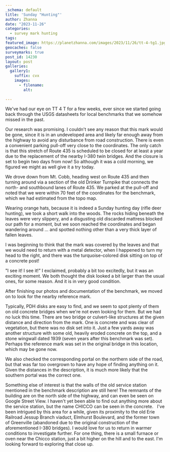 ```yaml
---
_schema: default
title: 'Sunday "Hunting"'
author: Zhanna
date: "2023-11-26"
categories: 
  - survey mark hunting
tags:
featured_image: https://planetzhanna.com/images/2023/11/26/tt-4-tg1.jpg
geocaches: false
surveymarks: true
post_id: 14230
layout: post
galleries:
  gallery1:
    suffix: cvx
    images:
      - filename: 
        alt:                       
    
---
```


We've had our eye on TT 4 T for a few weeks, ever since we started going back through the USGS datasheets for local benchmarks that we somehow missed in the past. 

Our research was promising. I couldn't see any reason that this mark would be gone, since it is in an undeveloped area and likely far enough away from the highway to avoid any disturbance from road construction. There is even a convenient parking pull-off very close to the coordinates. The only catch is that this stretch of Route 435 is scheduled to be closed for at least a year due to the replacement of the nearby I-380 twin bridges. And the closure is set to begin two days from now! So although it was a cold morning, we figured we might as well give it a try today.

We drove down from Mt. Cobb, heading west on Route 435 and then turning around via a section of the old Drinker Turnpike that connects the north- and southbound lanes of Route 435. We parked at the pull-off and noted that we were within 70 feet of the coordinates for the benchmark, which we had estimated from the topo map. 

Wearing orange hats, because it is indeed a Sunday hunting day (rifle deer hunting), we took a short walk into the woods. The rocks hiding beneath the leaves were very slippery, and a disgusting old discarded mattress blocked our path for a moment, but we soon reached the coordinates and began wandering around ... and spotted nothing other than a very thick layer of fallen leaves. 

I was beginning to think that the mark was covered by the leaves and that we would need to return with a metal detector, when I happened to turn my head to the right, and there was the turquoise-colored disk sitting on top of a concrete post! 

"I see it! I see it!" I exclaimed, probably a bit too excitedly, but it was an exciting moment. We both thought the disk looked a bit larger than the usual ones, for some reason. And it is in very good condition. 

After finishing our photos and documentation of the benchmark, we moved on to look for the nearby reference mark.

Typically, PDH disks are easy to find, and we seem to spot plenty of them on old concrete bridges when we're not even looking for them. But we had no luck this time. There are two bridge or culvert-like structures at the given distance and direction from the mark. One is concrete and was clear of vegetation, but there was no disk set into it. Just a few yards away was another structure with some old, heavily eroded concrete on the top, and a stone wingwall dated 1939 (seven years after this benchmark was set). Perhaps the reference mark was set in the original bridge in this location, which may be gone now. 

We also checked the corresponding portal on the northern side of the road, but that was far too overgrown to have any hope of finding anything on it. Given the distances in the description, it is much more likely that the southern portal was the correct one.

Something else of interest is that the walls of the old service station mentioned in the benchmark description are still here! The remnants of the building are on the north side of the highway, and can even be seen on Google Street View. I haven't yet been able to find out anything more about the service station, but the name CHICCO can be seen in the concrete. 
 
I've been intrigued by this area for a while, given its proximity to the old Erie Railroad Jessup Branch viaduct, Elmhurst Boulevard, and the former town of Greenville (abandoned due to the original construction of the aforementioned I-380 bridges). I would love for us to return in warmer conditions to investigate further. For one thing, there is a small furnace or oven near the Chicco station, just a bit higher on the hill and to the east. I'm looking forward to exploring that close up.